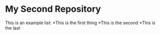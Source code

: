 # My Second Repository

This is an example list:
*This is the first thing
*This is the second
*This is the last
